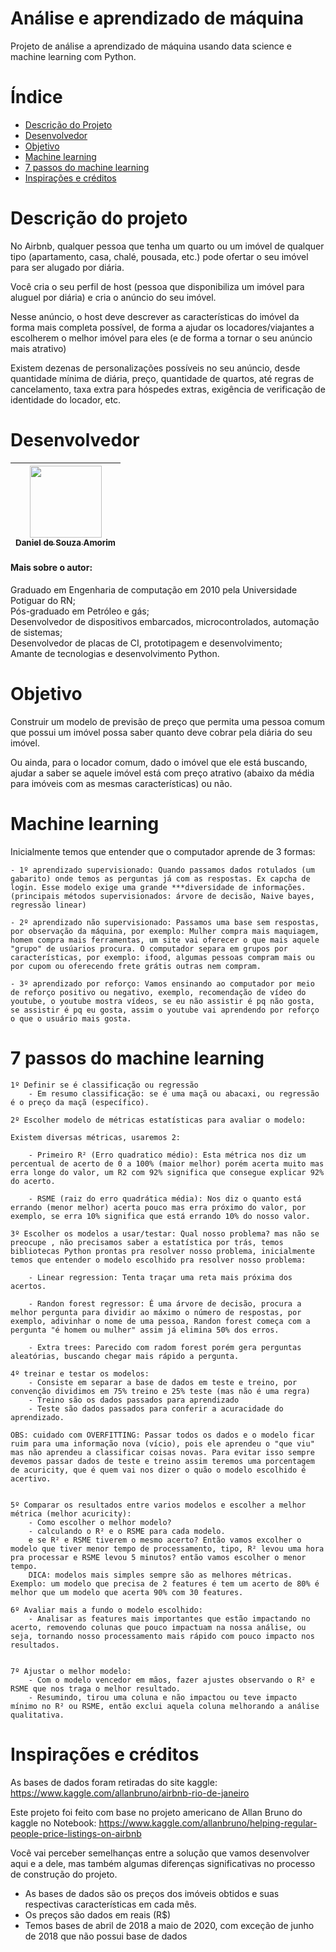 # Análise e aprendizado de máquina
 Projeto de análise a aprendizado de máquina usando data science e machine learning com Python.


# Índice 

* [Descrição do Projeto](#descrição-do-projeto)
* [Desenvolvedor](#desenvolvedor)
* [Objetivo](#Objetivo)
* [Machine learning](#Machine-learning)
* [7 passos do machine learning](#7-passos-do-machine-learning)
* [Inspirações e créditos](#Inspirações-e-créditos)


# Descrição do projeto

No Airbnb, qualquer pessoa que tenha um quarto ou um imóvel de qualquer tipo (apartamento, casa, chalé, pousada, etc.) pode ofertar o seu imóvel para ser alugado por diária.

Você cria o seu perfil de host (pessoa que disponibiliza um imóvel para aluguel por diária) e cria o anúncio do seu imóvel.

Nesse anúncio, o host deve descrever as características do imóvel da forma mais completa possível, de forma a ajudar os locadores/viajantes a escolherem o melhor imóvel para eles (e de forma a tornar o seu anúncio mais atrativo)

Existem dezenas de personalizações possíveis no seu anúncio, desde quantidade mínima de diária, preço, quantidade de quartos, até regras de cancelamento, taxa extra para hóspedes extras, exigência de verificação de identidade do locador, etc.

# Desenvolvedor

| [<img src="https://user-images.githubusercontent.com/115194365/202005566-f6278b6c-4f75-416f-b01c-e79b8d04f02e.jpg" width=115><br><sub>Daniel de Souza Amorim</sub>](https://github.com/DaniellsamorimGit) |
| :---: | 


#### Mais sobre o autor: <br>
Graduado em Engenharia de computação em 2010 pela Universidade Potiguar do RN;<br>
Pós-graduado em Petróleo e gás;<br>
Desenvolvedor de dispositivos embarcados, microcontrolados, automação de sistemas;<br>
Desenvolvedor de placas de CI, prototipagem e desenvolvimento;<br>
Amante de tecnologias e desenvolvimento Python.<br>

# Objetivo

Construir um modelo de previsão de preço que permita uma pessoa comum que possui um imóvel possa saber quanto deve cobrar pela diária do seu imóvel.

Ou ainda, para o locador comum, dado o imóvel que ele está buscando, ajudar a saber se aquele imóvel está com preço atrativo (abaixo da média para imóveis com as mesmas características) ou não.

# Machine learning

Inicialmente temos que entender que o computador aprende de 3 formas:

    - 1º aprendizado supervisionado: Quando passamos dados rotulados (um gabarito) onde temos as perguntas já com as respostas. Ex capcha de login. Esse modelo exige uma grande ***diversidade de informações. (principais métodos supervisionados: árvore de decisão, Naive bayes, regressão linear)
    
    - 2º aprendizado não supervisionado: Passamos uma base sem respostas, por observação da máquina, por exemplo: Mulher compra mais maquiagem, homem compra mais ferramentas, um site vai oferecer o que mais aquele "grupo" de usúarios procura. O computador separa em grupos por características, por exemplo: ifood, algumas pessoas compram mais ou por cupom ou oferecendo frete grátis outras nem compram.
    
    - 3º aprendizado por reforço: Vamos ensinando ao computador por meio de reforço positivo ou negativo, exemplo, recomendação de vídeo do youtube, o youtube mostra vídeos, se eu não assistir é pq não gosta, se assistir é pq eu gosta, assim o youtube vai aprendendo por reforço o que o usuário mais gosta.


# 7 passos do machine learning

    1º Definir se é classificação ou regressão 
        - Em resumo classificação: se é uma maçã ou abacaxi, ou regressão é o preço da maçã (específico).
        
    2º Escolher modelo de métricas estatísticas para avaliar o modelo:
    
    Existem diversas métricas, usaremos 2:
    
        - Primeiro R² (Erro quadratico médio): Esta métrica nos diz um percentual de acerto de 0 a 100% (maior melhor) porém acerta muito mas erra longe do valor, um R2 com 92% significa que consegue explicar 92% do acerto.
            
        - RSME (raiz do erro quadrática média): Nos diz o quanto está errando (menor melhor) acerta pouco mas erra próximo do valor, por exemplo, se erra 10% significa que está errando 10% do nosso valor.
            
    3º Escolher os modelos a usar/testar: Qual nosso problema? mas não se preocupe , não precisamos saber a estatística por trás, temos bibliotecas Python prontas pra resolver nosso problema, inicialmente temos que entender o modelo escolhido pra resolver nosso problema:
    
        - Linear regression: Tenta traçar uma reta mais próxima dos acertos.
        
        - Randon forest regressor: É uma árvore de decisão, procura a melhor pergunta para dividir ao máximo o número de respostas, por exemplo, adivinhar o nome de uma pessoa, Randon forest começa com a pergunta "é homem ou mulher" assim já elimina 50% dos erros.
        
        - Extra trees: Parecido com radom forest porém gera perguntas aleatórias, buscando chegar mais rápido a pergunta.
        
    4º treinar e testar os modelos: 
        - Consiste em separar a base de dados em teste e treino, por convenção dividimos em 75% treino e 25% teste (mas não é uma regra)
        - Treino são os dados passados para aprendizado
        - Teste são dados passados para conferir a acuracidade do aprendizado.
        
    OBS: cuidado com OVERFITTING: Passar todos os dados e o modelo ficar ruim para uma informação nova (vício), pois ele aprendeu o "que viu" mas não aprendeu a classificar coisas novas. Para evitar isso sempre devemos passar dados de teste e treino assim teremos uma porcentagem de acuricity, que é quem vai nos dizer o quão o modelo escolhido é acertivo.
    
    
    5º Comparar os resultados entre varios modelos e escolher a melhor métrica (melhor acuricity):
        - Como escolher o melhor modelo?
        - calculando o R² e o RSME para cada modelo.
        e se R² e RSME tiverem o mesmo acerto? Então vamos excolher o modelo que tiver menor tempo de processamento, tipo, R² levou uma hora pra processar e RSME levou 5 minutos? então vamos escolher o menor tempo.
        DICA: modelos mais simples sempre são as melhores métricas. Exemplo: um modelo que precisa de 2 features é tem um acerto de 80% é melhor que um modelo que acerta 90% com 30 features.
    
    6º Avaliar mais a fundo o modelo escolhido:
        - Analisar as features mais importantes que estão impactando no acerto, removendo colunas que pouco impactuam na nossa análise, ou seja, tornando nosso processamento mais rápido com pouco impacto nos resultados.
    
    
    7º Ajustar o melhor modelo:
        - Com o modelo vencedor em mãos, fazer ajustes observando o R² e RSME que nos traga o melhor resultado.
        - Resumindo, tirou uma coluna e não impactou ou teve impacto mínimo no R² ou RSME, então exclui aquela coluna melhorando a análise qualitativa.
    
# Inspirações e créditos

As bases de dados foram retiradas do site kaggle: 
    https://www.kaggle.com/allanbruno/airbnb-rio-de-janeiro

Este projeto foi feito com base no projeto americano de Allan Bruno do kaggle no Notebook: 
    https://www.kaggle.com/allanbruno/helping-regular-people-price-listings-on-airbnb

Você vai perceber semelhanças entre a solução que vamos desenvolver aqui e a dele, mas também algumas diferenças significativas no processo de construção do projeto.

- As bases de dados são os preços dos imóveis obtidos e suas respectivas características em cada mês.
- Os preços são dados em reais (R$)
- Temos bases de abril de 2018 a maio de 2020, com exceção de junho de 2018 que não possui base de dados

